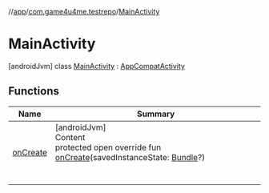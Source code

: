//[app](../../../index.md)/[com.game4u4me.testrepo](../index.md)/[MainActivity](index.md)



# MainActivity  
 [androidJvm] class [MainActivity](index.md) : [AppCompatActivity](https://developer.android.com/reference/kotlin/androidx/appcompat/app/AppCompatActivity.html)   


## Functions  
  
|  Name |  Summary | 
|---|---|
| <a name="com.game4u4me.testrepo/MainActivity/onCreate/#android.os.Bundle?/PointingToDeclaration/"></a>[onCreate](on-create.md)| <a name="com.game4u4me.testrepo/MainActivity/onCreate/#android.os.Bundle?/PointingToDeclaration/"></a>[androidJvm]  <br>Content  <br>protected open override fun [onCreate](on-create.md)(savedInstanceState: [Bundle](https://developer.android.com/reference/kotlin/android/os/Bundle.html)?)  <br><br><br>|

